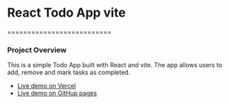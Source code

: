 # React Todo App vite

==========================

### Project Overview

This is a simple Todo App built with React and vite. The app allows users to add, remove
and mark tasks as completed.

- [Live demo on Vercel](https://react-todo-app-vite.vercel.app/)
- [Live demo on GitHup pages](https://salimov333.github.io/react-todo-app-vite/)
